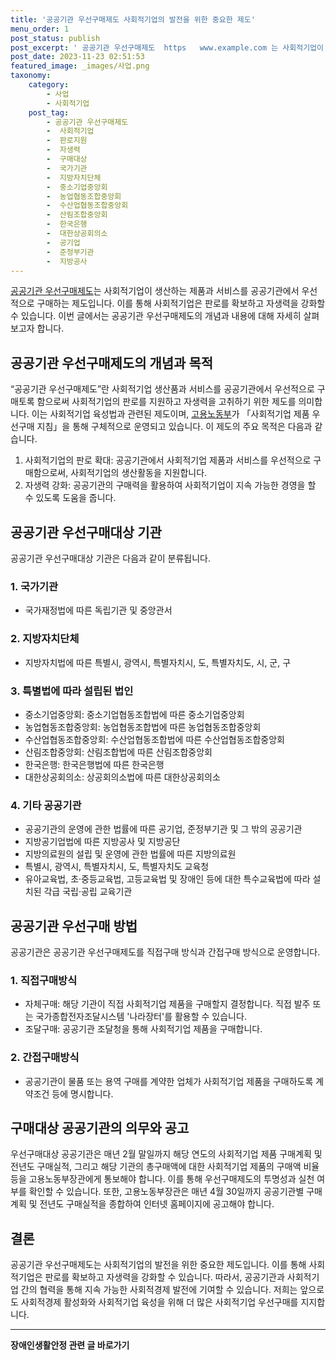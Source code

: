 ```yaml
---
title: '공공기관 우선구매제도 사회적기업의 발전을 위한 중요한 제도'
menu_order: 1
post_status: publish
post_excerpt: ' 공공기관 우선구매제도  https   www.example.com 는 사회적기업이 생산하는 제품과 서비스를 공공기관에서 우선적으로 구매하는 제도입니다. 이를 통해 사회적기업은 판로를 확보하고 자생력을 강화할 수 있습니다. 이번 글에서는 공공기관 우선구매제도의 개념과 내용에 대해 자세히 살펴보고자 합니다.'
post_date: 2023-11-23 02:51:53
featured_image: _images/사업.png
taxonomy:
    category:
        - 사업
        - 사회적기업
    post_tag:
        - 공공기관 우선구매제도
        -  사회적기업
        -  판로지원
        -  자생력
        -  구매대상
        -  국가기관
        -  지방자치단체
        -  중소기업중앙회
        -  농업협동조합중앙회
        -  수산업협동조합중앙회
        -  산림조합중앙회
        -  한국은행
        -  대한상공회의소
        -  공기업
        -  준정부기관
        -  지방공사
---
```



[공공기관 우선구매제도](https://www.example.com)는 사회적기업이 생산하는 제품과 서비스를 공공기관에서 우선적으로 구매하는 제도입니다. 이를 통해 사회적기업은 판로를 확보하고 자생력을 강화할 수 있습니다. 이번 글에서는 공공기관 우선구매제도의 개념과 내용에 대해 자세히 살펴보고자 합니다.

## 공공기관 우선구매제도의 개념과 목적

“공공기관 우선구매제도”란 사회적기업 생산품과 서비스를 공공기관에서 우선적으로 구매토록 함으로써 사회적기업의 판로를 지원하고 자생력을 고취하기 위한 제도를 의미합니다. 이는 사회적기업 육성법과 관련된 제도이며, [고용노동부](https://www.example.com)가 「사회적기업 제품 우선구매 지침」을 통해 구체적으로 운영되고 있습니다. 이 제도의 주요 목적은 다음과 같습니다.

1. 사회적기업의 판로 확대: 공공기관에서 사회적기업 제품과 서비스를 우선적으로 구매함으로써, 사회적기업의 생산활동을 지원합니다.
2. 자생력 강화: 공공기관의 구매력을 활용하여 사회적기업이 지속 가능한 경영을 할 수 있도록 도움을 줍니다.

## 공공기관 우선구매대상 기관

공공기관 우선구매대상 기관은 다음과 같이 분류됩니다.

### 1. 국가기관

- 국가재정법에 따른 독립기관 및 중앙관서

### 2. 지방자치단체

- 지방자치법에 따른 특별시, 광역시, 특별자치시, 도, 특별자치도, 시, 군, 구

### 3. 특별법에 따라 설립된 법인

- 중소기업중앙회: 중소기업협동조합법에 따른 중소기업중앙회
- 농업협동조합중앙회: 농업협동조합법에 따른 농업협동조합중앙회
- 수산업협동조합중앙회: 수산업협동조합법에 따른 수산업협동조합중앙회
- 산림조합중앙회: 산림조합법에 따른 산림조합중앙회
- 한국은행: 한국은행법에 따른 한국은행
- 대한상공회의소: 상공회의소법에 따른 대한상공회의소

### 4. 기타 공공기관

- 공공기관의 운영에 관한 법률에 따른 공기업, 준정부기관 및 그 밖의 공공기관
- 지방공기업법에 따른 지방공사 및 지방공단
- 지방의료원의 설립 및 운영에 관한 법률에 따른 지방의료원
- 특별시, 광역시, 특별자치시, 도, 특별자치도 교육청
- 유아교육법, 초·중등교육법, 고등교육법 및 장애인 등에 대한 특수교육법에 따라 설치된 각급 국립·공립 교육기관

## 공공기관 우선구매 방법

공공기관은 공공기관 우선구매제도를 직접구매 방식과 간접구매 방식으로 운영합니다.

### 1. 직접구매방식

- 자체구매: 해당 기관이 직접 사회적기업 제품을 구매할지 결정합니다. 직접 발주 또는 국가종합전자조달시스템 '나라장터'를 활용할 수 있습니다.
- 조달구매: 공공기관 조달청을 통해 사회적기업 제품을 구매합니다.

### 2. 간접구매방식

- 공공기관이 물품 또는 용역 구매를 계약한 업체가 사회적기업 제품을 구매하도록 계약조건 등에 명시합니다.

## 구매대상 공공기관의 의무와 공고

우선구매대상 공공기관은 매년 2월 말일까지 해당 연도의 사회적기업 제품 구매계획 및 전년도 구매실적, 그리고 해당 기관의 총구매액에 대한 사회적기업 제품의 구매액 비율 등을 고용노동부장관에게 통보해야 합니다. 이를 통해 우선구매제도의 투명성과 실천 여부를 확인할 수 있습니다. 또한, 고용노동부장관은 매년 4월 30일까지 공공기관별 구매계획 및 전년도 구매실적을 종합하여 인터넷 홈페이지에 공고해야 합니다.

## 결론

공공기관 우선구매제도는 사회적기업의 발전을 위한 중요한 제도입니다. 이를 통해 사회적기업은 판로를 확보하고 자생력을 강화할 수 있습니다. 따라서, 공공기관과 사회적기업 간의 협력을 통해 지속 가능한 사회적경제 발전에 기여할 수 있습니다. 저희는 앞으로도 사회적경제 활성화와 사회적기업 육성을 위해 더 많은 사회적기업 우선구매를 지지합니다.
<!-- wp:separator -->
<hr class="wp-block-separator has-alpha-channel-opacity"/>
<!-- /wp:separator -->

<!-- wp:group {"backgroundColor":"base","layout":{"type":"constrained"}} -->
<div class="wp-block-group has-base-background-color has-background"><!-- wp:paragraph {"align":"center","fontSize":"medium"} -->
<p class="has-text-align-center has-large-font-size"><strong>장애인생활안정 관련 글 바로가기</strong></p>
<!-- /wp:paragraph -->


<!-- wp:latest-posts
{"categories":[{"id":22556,"count":19,"description":"","link":"https://uknowlaw.com/category/%ec%9e%a5%ec%95%a0%ec%9d%b8%ec%83%9d%ed%99%9c%ec%95%88%ec%a0%95/","name":"장애인생활안정","slug":"장애인생활안정","taxonomy":"category","parent":0,"meta":[],"_links":{"self":[{"href":"https://uknowlaw.com/wp-json/wp/v2/categories/22556"}],"collection":[{"href":"https://uknowlaw.com/wp-json/wp/v2/categories"}],"about":[{"href":"https://uknowlaw.com/wp-json/wp/v2/taxonomies/category"}],"wp:post_type":[{"href":"https://uknowlaw.com/wp-json/wp/v2/posts?categories=22556"}],"curies":[{"name":"wp","href":"https://api.w.org/{rel}","templated":true}]}}],"postsToShow":100,"excerptLength":28,"postLayout":"grid","columns":2,"featuredImageAlign":"left","featuredImageSizeSlug":"large","fontSize":"small"} /--></div>
<!-- /wp:group -->